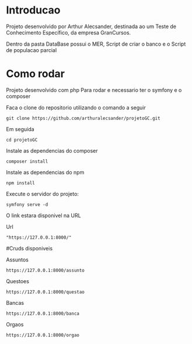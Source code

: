 # Introducao

Projeto desenvolvido por Arthur Alecsander, destinada ao um Teste de Conhecimento Específico, da empresa GranCursos.

Dentro da pasta DataBase possui o MER, Script de criar o banco e o Script de populacao parcial

# Como rodar

Projeto desenvolvido com php
Para rodar e necessario ter o symfony e o composer

Faca o clone do repositorio utilizando o comando a seguir

	git clone https://github.com/arthuralecsander/projetoGC.git

Em seguida

	cd projetoGC

Instale as dependencias do composer

    composer install

Instale as dependencias do npm

    npm install

Execute o servidor do projeto:

    symfony serve -d

O link estara disponivel na URL 

Url

    "https://127.0.0.1:8000/"

#Cruds disponiveis

Assuntos

    https://127.0.0.1:8000/assunto

Questoes

    https://127.0.0.1:8000/questao

Bancas

    https://127.0.0.1:8000/banca

Orgaos

    https://127.0.0.1:8000/orgao


